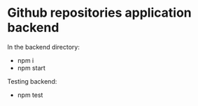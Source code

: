 # Github repositories application backend

In the backend directory:
- npm i
- npm start

Testing backend:
- npm test